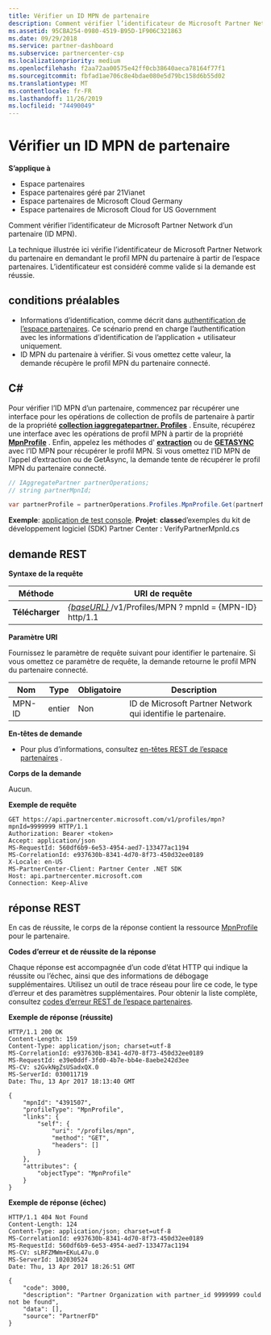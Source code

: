```yaml
---
title: Vérifier un ID MPN de partenaire
description: Comment vérifier l’identificateur de Microsoft Partner Network d’un partenaire (ID MPN). La technique illustrée ici vérifie l’identificateur de Microsoft Partner Network du partenaire en demandant le profil MPN du partenaire à partir de l’espace partenaires.
ms.assetid: 95CBA254-0980-4519-B95D-1F906C321863
ms.date: 09/29/2018
ms.service: partner-dashboard
ms.subservice: partnercenter-csp
ms.localizationpriority: medium
ms.openlocfilehash: f2aa72aa00575e42ff0cb38640aeca78164f77f1
ms.sourcegitcommit: fbfad1ae706c8e4bdae080e5d79bc158d6b55d02
ms.translationtype: MT
ms.contentlocale: fr-FR
ms.lasthandoff: 11/26/2019
ms.locfileid: "74490049"
---
```

# <a name="verify-a-partner-mpn-id"></a>Vérifier un ID MPN de partenaire

**S’applique à**

- Espace partenaires
- Espace partenaires géré par 21Vianet
- Espace partenaires de Microsoft Cloud Germany
- Espace partenaires de Microsoft Cloud for US Government

Comment vérifier l’identificateur de Microsoft Partner Network d’un partenaire (ID MPN).

La technique illustrée ici vérifie l’identificateur de Microsoft Partner Network du partenaire en demandant le profil MPN du partenaire à partir de l’espace partenaires. L’identificateur est considéré comme valide si la demande est réussie.

## <a name="span-idprerequisitesspan-idprerequisitesspan-idprerequisitesprerequisites"></a><span id="Prerequisites"/><span id="prerequisites"/><span id="PREREQUISITES"/>conditions préalables

- Informations d’identification, comme décrit dans [authentification de l’espace partenaires](partner-center-authentication.md). Ce scénario prend en charge l’authentification avec les informations d’identification de l’application + utilisateur uniquement.
- ID MPN du partenaire à vérifier. Si vous omettez cette valeur, la demande récupère le profil MPN du partenaire connecté.

## <a name="span-idc_span-idc_c"></a><span id="C_"/><span id="c_"/>C#

Pour vérifier l’ID MPN d’un partenaire, commencez par récupérer une interface pour les opérations de collection de profils de partenaire à partir de la propriété [**collection iaggregatepartner. Profiles**](https://docs.microsoft.com/dotnet/api/microsoft.store.partnercenter.ipartner.profiles) . Ensuite, récupérez une interface avec les opérations de profil MPN à partir de la propriété [**MpnProfile**](https://docs.microsoft.com/dotnet/api/microsoft.store.partnercenter.profiles.ipartnerprofilecollection.mpnprofile) . Enfin, appelez les méthodes d' [**extraction**](https://docs.microsoft.com/dotnet/api/microsoft.store.partnercenter.profiles.impnprofile.get) ou de [**GETASYNC**](https://docs.microsoft.com/dotnet/api/microsoft.store.partnercenter.profiles.impnprofile.getasync) avec l’ID MPN pour récupérer le profil MPN. Si vous omettez l’ID MPN de l’appel d’extraction ou de GetAsync, la demande tente de récupérer le profil MPN du partenaire connecté.

``` csharp
// IAggregatePartner partnerOperations;
// string partnerMpnId;

var partnerProfile = partnerOperations.Profiles.MpnProfile.Get(partnerMpnId);
```

**Exemple**: [application de test console](console-test-app.md). **Projet**: **classe**d’exemples du kit de développement logiciel (SDK) Partner Center : VerifyPartnerMpnId.cs

## <a name="span-id_requestspan-id_requestspan-id_request-rest-request"></a><span id="_Request"/><span id="_request"/><span id="_REQUEST"/> demande REST


**Syntaxe de la requête**

| Méthode  | URI de requête                                                                         |
|---------|-------------------------------------------------------------------------------------|
| **Télécharger** | [ *{baseURL}* ](partner-center-rest-urls.md)/v1/Profiles/MPN ? mpnId = {MPN-ID} http/1.1 |

**Paramètre URI**

Fournissez le paramètre de requête suivant pour identifier le partenaire. Si vous omettez ce paramètre de requête, la demande retourne le profil MPN du partenaire connecté.

| Nom   | Type | Obligatoire | Description                                                 |
|--------|------|----------|-------------------------------------------------------------|
| MPN-ID | entier  | Non       | ID de Microsoft Partner Network qui identifie le partenaire. |

**En-têtes de demande**

- Pour plus d’informations, consultez [en-têtes REST de l’espace partenaires](headers.md) .

**Corps de la demande**

Aucun.

**Exemple de requête**

```http
GET https://api.partnercenter.microsoft.com/v1/profiles/mpn?mpnId=9999999 HTTP/1.1
Authorization: Bearer <token>
Accept: application/json
MS-RequestId: 560df6b9-6e53-4954-aed7-133477ac1194
MS-CorrelationId: e937630b-8341-4d70-8f73-450d32ee0189
X-Locale: en-US
MS-PartnerCenter-Client: Partner Center .NET SDK
Host: api.partnercenter.microsoft.com
Connection: Keep-Alive
```

## <a name="span-id_responsespan-id_responsespan-id_response-rest-response"></a><span id="_Response"/><span id="_response"/><span id="_RESPONSE"/> réponse REST

En cas de réussite, le corps de la réponse contient la ressource [MpnProfile](profile-resources.md#mpnprofile) pour le partenaire.

**Codes d’erreur et de réussite de la réponse**

Chaque réponse est accompagnée d’un code d’état HTTP qui indique la réussite ou l’échec, ainsi que des informations de débogage supplémentaires. Utilisez un outil de trace réseau pour lire ce code, le type d’erreur et des paramètres supplémentaires. Pour obtenir la liste complète, consultez [codes d’erreur REST de l’espace partenaires](error-codes.md).

**Exemple de réponse (réussite)**

```http
HTTP/1.1 200 OK
Content-Length: 159
Content-Type: application/json; charset=utf-8
MS-CorrelationId: e937630b-8341-4d70-8f73-450d32ee0189
MS-RequestId: e39e0ddf-3fd0-4b7e-bb4e-8aebe242d3ee
MS-CV: s2GvkNgZsUSadxQX.0
MS-ServerId: 030011719
Date: Thu, 13 Apr 2017 18:13:40 GMT

{
    "mpnId": "4391507",
    "profileType": "MpnProfile",
    "links": {
        "self": {
            "uri": "/profiles/mpn",
            "method": "GET",
            "headers": []
        }
    },
    "attributes": {
        "objectType": "MpnProfile"
    }
}
```

**Exemple de réponse (échec)**

```http
HTTP/1.1 404 Not Found
Content-Length: 124
Content-Type: application/json; charset=utf-8
MS-CorrelationId: e937630b-8341-4d70-8f73-450d32ee0189
MS-RequestId: 560df6b9-6e53-4954-aed7-133477ac1194
MS-CV: sLRFZMWm+EKuL47u.0
MS-ServerId: 102030524
Date: Thu, 13 Apr 2017 18:26:51 GMT

{
    "code": 3000,
    "description": "Partner Organization with partner_id 9999999 could not be found",
    "data": [],
    "source": "PartnerFD"
}
```